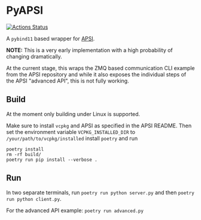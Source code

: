 # PyAPSI

[![Actions Status](https://github.com/LGro/PyAPSI/workflows/ci-cd-pipeline/badge.svg)](https://github.com/LGro/PyAPSI/actions)

A `pybind11` based wrapper for [APSI](https://github.com/microsoft/apsi).

**NOTE:** This is a very early implementation with a high probability of changing
dramatically.

At the current stage, this wraps the ZMQ based communication CLI example from the APSI
repository and while it also exposes the individual steps of the APSI "advanced API",
this is not fully working.

## Build

At the moment only building under Linux is supported.

Make sure to install `vcpkg` and APSI as specified in the APSI README.
Then set the environment variable `VCPKG_INSTALLED_DIR` to
`/your/path/to/vcpkg/installed` install `poetry` and run

```
poetry install
rm -rf build/
poetry run pip install --verbose .
```

## Run

In two separate terminals, run `poetry run python server.py` and then
`poetry run python client.py`.

For the advanced API example: `poetry run advanced.py`
